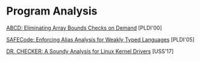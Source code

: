 # Program Analysis

[ABCD: Eliminating Array Bounds Checks on Demand](http://citeseerx.ist.psu.edu/viewdoc/download?doi=10.1.1.33.6386&rep=rep1&type=pdf) [PLDI'00]

[SAFECode: Enforcing Alias Analysis for Weakly Typed Languages](https://llvm.org/pubs/2006-05-12-PLDI-SAFECode.pdf) [PLDI'05]

[DR. CHECKER: A Soundy Analysis for Linux Kernel Drivers](https://www.usenix.org/system/files/conference/usenixsecurity17/sec17-machiry.pdf) [USS'17]
